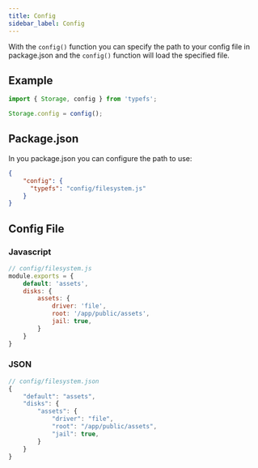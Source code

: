 ```yaml
---
title: Config
sidebar_label: Config
---
```


With the `config()` function you can specify the path to your config file in package.json and the `config()` function will load the specified file.

## Example

```typescript
import { Storage, config } from 'typefs';

Storage.config = config();
```

## Package.json

In you package.json you can configure the path to use:

```json
{
    "config": {
      "typefs": "config/filesystem.js"      
    }
}
```

## Config File

### Javascript
```javascript
// config/filesystem.js
module.exports = {
    default: 'assets',
    disks: {
        assets: {
            driver: 'file',
            root: '/app/public/assets',
            jail: true,
        }
    }
}
```

### JSON
```javascript
// config/filesystem.json
{
    "default": "assets",
    "disks": {
        "assets": {
            "driver": "file",
            "root": "/app/public/assets",
            "jail": true,
        }
    }
}
```
